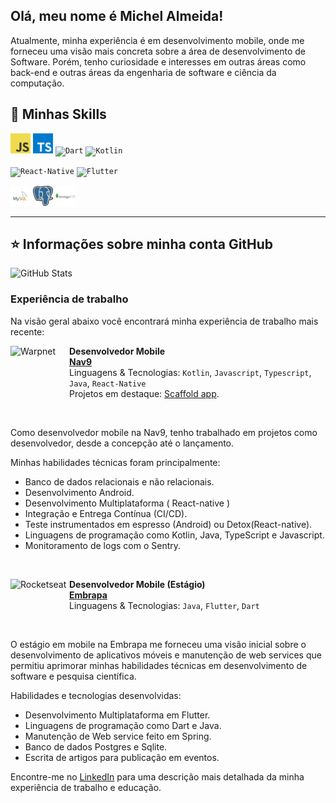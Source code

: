 ## Olá, meu nome é <strong>Michel Almeida!</strong> 

Atualmente, minha experiência é em desenvolvimento mobile, onde me forneceu uma visão mais concreta sobre a área de desenvolvimento de Software. Porém, tenho curiosidade e interesses em outras áreas como back-end e outras áreas da engenharia de software e ciência da computação.


## 🚀 Minhas Skills

<code><img height="32" src="https://raw.githubusercontent.com/github/explore/80688e429a7d4ef2fca1e82350fe8e3517d3494d/topics/javascript/javascript.png" alt="Javascript"/></code>
<code><img height="32" src="https://raw.githubusercontent.com/github/explore/80688e429a7d4ef2fca1e82350fe8e3517d3494d/topics/typescript/typescript.png" alt="Typescript"/></code>
<code><img height="32" src="https://uxwing.com/wp-content/themes/uxwing/download/brands-and-social-media/dart-programming-language-icon.png" alt="Dart"/></code>
<code><img height="32" src="https://upload.wikimedia.org/wikipedia/commons/7/74/Kotlin_Icon.png" alt="Kotlin"/></code>

  
<code><img height="32" src="https://cdn4.iconfinder.com/data/icons/logos-3/600/React.js_logo-512.png" alt="React-Native"/></code>
<code><img height="32" src="https://i.morioh.com/2020/02/28/1195ab76f0b1.jpg" alt="Flutter" /></code>


<code><img height="32" src="https://raw.githubusercontent.com/github/explore/80688e429a7d4ef2fca1e82350fe8e3517d3494d/topics/mysql/mysql.png" alt="sqlite"/></code>
<code><img height="32" src="https://raw.githubusercontent.com/github/explore/80688e429a7d4ef2fca1e82350fe8e3517d3494d/topics/postgresql/postgresql.png" alt="PostegreSQL"/></code>
<code><img height="32" src="https://raw.githubusercontent.com/github/explore/80688e429a7d4ef2fca1e82350fe8e3517d3494d/topics/mongodb/mongodb.png" alt="MongoDB"/></code>

---

## ⭐ Informações sobre minha conta GitHub
![GitHub Stats](https://github-readme-stats.vercel.app/api?username=Michelalmeidasilva&show_icons=true)


### Experiência de trabalho
Na visão geral abaixo você encontrará minha experiência de trabalho mais recente:

[<img align="left" height="94px" width="94px" alt="Warpnet" src="https://media.licdn.com/dms/image/C4D0BAQGm_6c2S_aE-g/company-logo_200_200/0/1667963453992?e=1689206400&v=beta&t=j4ZQzdsua7QwWX5LcRaVSW6ZBA0z_mQ1a8BJkgE4-nU"/>](https://www.nav9.tech/)

**Desenvolvedor Mobile** \
[**Nav9**](https://www.nav9.tech/) \
Linguagens & Tecnologias: `Kotlin`, `Javascript`, `Typescript`, `Java`, `React-Native` \
Projetos em destaque: [Scaffold app](https://scaffoldeducation.com.br/).

<br/>

Como desenvolvedor mobile na Nav9, tenho trabalhado em projetos como 
desenvolvedor,  desde a concepção até o lançamento. 

Minhas habilidades técnicas foram principalmente: 
- Banco de dados relacionais e não relacionais.
- Desenvolvimento Android.
- Desenvolvimento Multiplataforma ( React-native )
- Integração e Entrega Contínua (CI/CD).
- Teste instrumentados em espresso (Android) ou Detox(React-native).
- Linguagens de programação como Kotlin, Java, TypeScript e Javascript. 
- Monitoramento de logs com o Sentry. 
<br/>


[<img align="left" height="94px" width="94px" alt="Rocketseat" src="https://media.licdn.com/dms/image/C560BAQFoGzzwgV0nOQ/company-logo_200_200/0/1519856251082?e=1689206400&v=beta&t=xd4TVbObRDcGhruV9lTAk7C8nsCDI9Zfqxu1u6KhRqI"/>](https://www.nav9.tech/)

**Desenvolvedor Mobile (Estágio)** \
[**Embrapa**](https://www.embrapa.br/) \
Linguagens & Tecnologias: `Java`, `Flutter`, `Dart` 

<br/>

O estágio em mobile na Embrapa me forneceu uma visão inicial sobre o desenvolvimento de aplicativos móveis e manutenção de web services que permitiu aprimorar minhas habilidades técnicas em desenvolvimento de software e pesquisa científica.

Habilidades e tecnologias desenvolvidas:
- Desenvolvimento Multiplataforma em Flutter.
- Linguagens de programação como Dart e Java.
- Manutenção de Web service feito em Spring.
- Banco de dados Postgres e Sqlite.
- Escrita de artigos para publicação em eventos. 


Encontre-me no [LinkedIn](https://www.linkedin.com/in/michel-almeida-silva/) para uma descrição mais detalhada da minha experiência de trabalho e educação.
